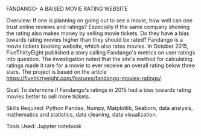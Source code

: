 FANDANGO- A BAISED MOVIE RATING WEBSITE

Overview:
If one is planning on going out to see a movie, how well can one trust online reviews and ratings? Especially if the same company showing the rating also makes money by selling movie tickets. Do they have a bias towards rating movies higher than they should be rated?
Fandango is a movie tickets booking website, which also rates movies. In October 2015, FiveThirtyEight published a story calling Fandango's metrics on user ratings into question. The investigation noted that the site's method for calculating ratings made it rare for a movie to ever receive an overall rating below three stars.
The project is based on the article https://fivethirtyeight.com/features/fandango-movies-ratings/.

Goal: To determine if Fandango's ratings in 2015 had a bias towards rating movies better to sell more tickets.

Skills Required: Python Pandas, Numpy, Matplotlib, Seaborn, data anslysis, mathematics and statistics, data cleaning, data visualization.

Tools Used: Jupyter notebook
